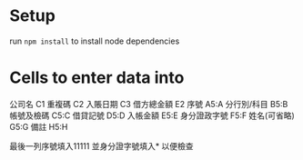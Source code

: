 # Setup
run `npm install` to install node dependencies

# Cells to enter data into
公司名       C1
重複碼       C2
入賬日期     C3
借方總金額   E2
序號         A5:A
分行別/科目  B5:B
帳號及檢碼   C5:C
借貸記號     D5:D
入帳金額     E5:E
身分證政字號  F5:F
姓名(可省略)  G5:G
備註         H5:H

最後一列序號填入11111 並身分證字號填入* 以便檢查